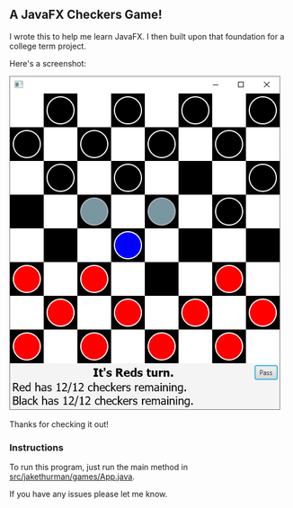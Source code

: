 ## A JavaFX Checkers Game!

I wrote this to help me learn JavaFX. I then built upon that foundation for a college term project.

Here's a screenshot:

![Game Screenshot](https://raw.githubusercontent.com/JakeThurman/Checkers/master/images/screenshot.png)

Thanks for checking it out!

### Instructions

To run this program, just run the main method in [src/jakethurman/games/App.java](src/jakethurman/games/App.java).

If you have any issues please let me know.
